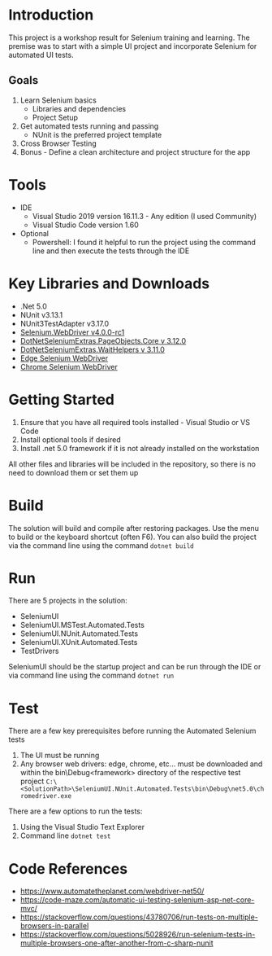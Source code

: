 # Introduction 
This project is a workshop result for Selenium training and learning.  The premise was to start with a simple UI project and incorporate Selenium for automated UI tests.

## Goals
1. Learn Selenium basics
    - Libraries and dependencies
    - Project Setup
2. Get automated tests running and passing
    - NUnit is the preferred project template
3. Cross Browser Testing
4. Bonus - Define a clean architecture and project structure for the app

# Tools
- IDE
    - Visual Studio 2019 version 16.11.3 - Any edition (I used Community)
    - Visual Studio Code version 1.60
- Optional
    - Powershell: I found it helpful to run the project using the command line and then execute the tests through the IDE

# Key Libraries and Downloads
- .Net 5.0
- NUnit v3.13.1
- NUnit3TestAdapter v3.17.0
- [Selenium.WebDriver v4.0.0-rc1](https://www.nuget.org/packages/Selenium.WebDriver/4.0.0-rc1)
- [DotNetSeleniumExtras.PageObjects.Core v 3.12.0](https://www.nuget.org/packages/DotNetSeleniumExtras.PageObjects.Core)
- [DotNetSeleniumExtras.WaitHelpers v 3.11.0](https://www.nuget.org/packages/DotNetSeleniumExtras.WaitHelpers)
- [Edge Selenium WebDriver](https://developer.microsoft.com/en-us/microsoft-edge/tools/webdriver/)
- [Chrome Selenium WebDriver](https://chromedriver.chromium.org/downloads)

# Getting Started
1.	Ensure that you have all required tools installed - Visual Studio or VS Code
2.	Install optional tools if desired
3.	Install .net 5.0 framework if it is not already installed on the workstation

All other files and libraries will be included in the repository, so there is no need to download them or set them up

# Build
The solution will build and compile after restoring packages.  Use the menu to build or the keyboard shortcut (often F6).  You can also build the project via the command line using the command `dotnet build`

# Run
There are 5 projects in the solution:
- SeleniumUI
- SeleniumUI.MSTest.Automated.Tests
- SeleniumUI.NUnit.Automated.Tests
- SeleniumUI.XUnit.Automated.Tests
- TestDrivers

SeleniumUI should be the startup project and can be run through the IDE or via command line using the command `dotnet run`

# Test
There are a few key prerequisites before running the Automated Selenium tests
1. The UI must be running
2. Any browser web drivers: edge, chrome, etc... must be downloaded and within the bin\Debug\<framework> directory of the respective test project
`C:\<SolutionPath>\SeleniumUI.NUnit.Automated.Tests\bin\Debug\net5.0\chromedriver.exe`

There are a few options to run the tests:
1. Using the Visual Studio Text Explorer
2. Command line `dotnet test`

# Code References
- https://www.automatetheplanet.com/webdriver-net50/
- https://code-maze.com/automatic-ui-testing-selenium-asp-net-core-mvc/
- https://stackoverflow.com/questions/43780706/run-tests-on-multiple-browsers-in-parallel
- https://stackoverflow.com/questions/5028926/run-selenium-tests-in-multiple-browsers-one-after-another-from-c-sharp-nunit